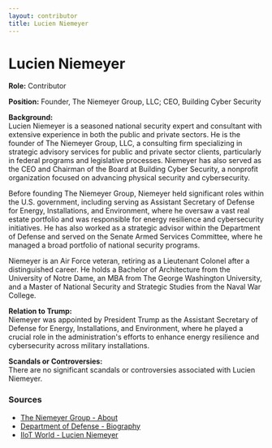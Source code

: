 ```yaml
---
layout: contributor  
title: Lucien Niemeyer
---
```


# Lucien Niemeyer

**Role:** Contributor

**Position:** Founder, The Niemeyer Group, LLC; CEO, Building Cyber Security

**Background:**  
Lucien Niemeyer is a seasoned national security expert and consultant with extensive experience in both the public and private sectors. He is the founder of The Niemeyer Group, LLC, a consulting firm specializing in strategic advisory services for public and private sector clients, particularly in federal programs and legislative processes. Niemeyer has also served as the CEO and Chairman of the Board at Building Cyber Security, a nonprofit organization focused on advancing physical security and cybersecurity.

Before founding The Niemeyer Group, Niemeyer held significant roles within the U.S. government, including serving as Assistant Secretary of Defense for Energy, Installations, and Environment, where he oversaw a vast real estate portfolio and was responsible for energy resilience and cybersecurity initiatives. He has also worked as a strategic advisor within the Department of Defense and served on the Senate Armed Services Committee, where he managed a broad portfolio of national security programs.

Niemeyer is an Air Force veteran, retiring as a Lieutenant Colonel after a distinguished career. He holds a Bachelor of Architecture from the University of Notre Dame, an MBA from The George Washington University, and a Master of National Security and Strategic Studies from the Naval War College.

**Relation to Trump:**  
Niemeyer was appointed by President Trump as the Assistant Secretary of Defense for Energy, Installations, and Environment, where he played a crucial role in the administration's efforts to enhance energy resilience and cybersecurity across military installations.

**Scandals or Controversies:**  
There are no significant scandals or controversies associated with Lucien Niemeyer.

### Sources
- [The Niemeyer Group - About](http://niemeyergroup.com/)
- [Department of Defense - Biography](https://www.defense.gov/)
- [IIoT World - Lucien Niemeyer](https://iiot-world.com/)
